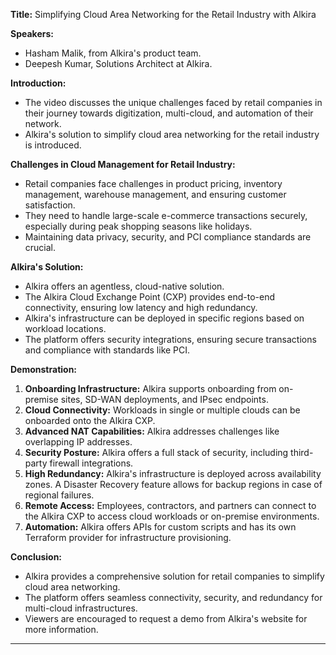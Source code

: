 **Title:** Simplifying Cloud Area Networking for the Retail Industry with Alkira

**Speakers:** 
- Hasham Malik, from Alkira's product team.
- Deepesh Kumar, Solutions Architect at Alkira.

**Introduction:**
- The video discusses the unique challenges faced by retail companies in their journey towards digitization, multi-cloud, and automation of their network.
- Alkira's solution to simplify cloud area networking for the retail industry is introduced.

**Challenges in Cloud Management for Retail Industry:**
- Retail companies face challenges in product pricing, inventory management, warehouse management, and ensuring customer satisfaction.
- They need to handle large-scale e-commerce transactions securely, especially during peak shopping seasons like holidays.
- Maintaining data privacy, security, and PCI compliance standards are crucial.

**Alkira's Solution:**
- Alkira offers an agentless, cloud-native solution.
- The Alkira Cloud Exchange Point (CXP) provides end-to-end connectivity, ensuring low latency and high redundancy.
- Alkira's infrastructure can be deployed in specific regions based on workload locations.
- The platform offers security integrations, ensuring secure transactions and compliance with standards like PCI.

**Demonstration:**
1. **Onboarding Infrastructure:** Alkira supports onboarding from on-premise sites, SD-WAN deployments, and IPsec endpoints.
2. **Cloud Connectivity:** Workloads in single or multiple clouds can be onboarded onto the Alkira CXP.
3. **Advanced NAT Capabilities:** Alkira addresses challenges like overlapping IP addresses.
4. **Security Posture:** Alkira offers a full stack of security, including third-party firewall integrations.
5. **High Redundancy:** Alkira's infrastructure is deployed across availability zones. A Disaster Recovery feature allows for backup regions in case of regional failures.
6. **Remote Access:** Employees, contractors, and partners can connect to the Alkira CXP to access cloud workloads or on-premise environments.
7. **Automation:** Alkira offers APIs for custom scripts and has its own Terraform provider for infrastructure provisioning.

**Conclusion:**
- Alkira provides a comprehensive solution for retail companies to simplify cloud area networking.
- The platform offers seamless connectivity, security, and redundancy for multi-cloud infrastructures.
- Viewers are encouraged to request a demo from Alkira's website for more information.

---
